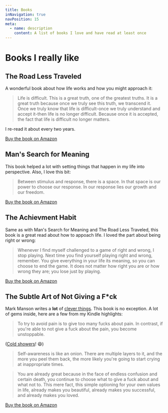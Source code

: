 ```yaml
---
title: Books
inNavigation: true
navPosition: 15
meta:
  - name: description
    content: A list of books I love and have read at least once
---
```


# Books I really like

<article>

## The Road Less Traveled

A wonderful book about how life works and how you might approach it:

> Life is difficult. This is a great truth, one of the greatest truths. It is a great truth because once we truly see this truth, we transcend it. Once we truly know that life is difficult-once we truly understand and accept it-then life is no longer difficult. Because once it is accepted, the fact that life is difficult no longer matters.

I re-read it about every two years.

[Buy the book on Amazon](https://amzn.to/2Q0WuVf)

</article>
<article>

## Man's Search for Meaning

This book helped a lot with setting things that happen in my life into perspective. Also, I love this bit:

> Between stimulus and response, there is a space. In that space is our power to choose our response. In our response lies our growth and our freedom.

[Buy the book on Amazon](https://amzn.to/2wDxESH)

</article>
<article>

## The Achievment Habit

Same as with Man's Search for Meaning and The Road Less Traveled, this book is a great read about how to appoach life. I loved the part about being right or wrong:

> Whenever I find myself challenged to a game of right and wrong, I stop playing. Next time you find yourself playing right and wrong, remember. You give everything in your life its meaning, so you can choose to end the game. It does not matter how right you are or how wrong they are; you lose just by playing.

[Buy the book on Amazon](https://amzn.to/2PBFt2Z)

</article>

<article>

## The Subtle Art of Not Giving a F\*ck

Mark Manson writes a **lot** of [clever things](https://markmanson.net/how-to-grow-up). This book is no exception. A lot of gems inside, here are a few from my Kindle highlights:

> To try to avoid pain is to give too many fucks about pain. In contrast, if you're able to not give a fuck about the pain, you become unstoppable.

([Cold showers](/principles/workout.html#take-cold-showers)! :smile:)

> Self-awareness is like an onion. There are multiple layers to it, and the more you peel them back, the more likely you're going to start crying at inappropriate times.

> You are already great because in the face of endless confusion and certain death, you continue to choose what to give a fuck about and what not to. This mere fact, this simple optioning for your own values in life, already makes you beautiful, already makes you successful, and already makes you loved.

[Buy the book on Amazon](https://amzn.to/2LbuX1V)

</article>
